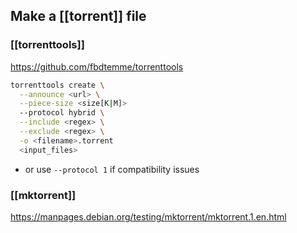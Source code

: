 ## Make a [[torrent]] file
### [[torrenttools]]
https://github.com/fbdtemme/torrenttools

```bash
torrenttools create \
  --announce <url> \
  --piece-size <size[K|M]>
  --protocol hybrid \
  --include <regex> \
  --exclude <regex> \
  -o <filename>.torrent
  <input_files>
```

- or use `--protocol 1` if compatibility issues

### [[mktorrent]]
https://manpages.debian.org/testing/mktorrent/mktorrent.1.en.html

